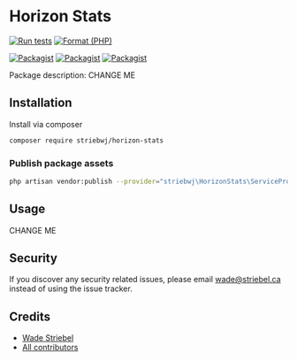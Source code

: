 # Horizon Stats

[![Run tests](https://github.com/striebwj/horizon-stats/actions/workflows/default.yml/badge.svg)](https://github.com/striebwj/horizon-stats/actions/workflows/default.yml)
[![Format (PHP)](https://github.com/striebwj/horizon-stats/actions/workflows/FormatPHP.yml/badge.svg)](https://github.com/striebwj/horizon-stats/actions/workflows/FormatPHP.yml)

[![Packagist](https://img.shields.io/packagist/v/striebwj/horizon-stats.svg)](https://packagist.org/packages/striebwj/horizon-stats)
[![Packagist](https://poser.pugx.org/striebwj/horizon-stats/d/total.svg)](https://packagist.org/packages/striebwj/horizon-stats)
[![Packagist](https://img.shields.io/packagist/l/striebwj/horizon-stats.svg)](https://packagist.org/packages/striebwj/horizon-stats)

Package description: CHANGE ME

## Installation

Install via composer
```bash
composer require striebwj/horizon-stats
```

### Publish package assets

```bash
php artisan vendor:publish --provider="striebwj\HorizonStats\ServiceProvider"
```

## Usage

CHANGE ME

## Security

If you discover any security related issues, please email wade@striebel.ca
instead of using the issue tracker.

## Credits

- [Wade Striebel](https://github.com/striebwj/horizon-stats)
- [All contributors](https://github.com/striebwj/horizon-stats/graphs/contributors)
